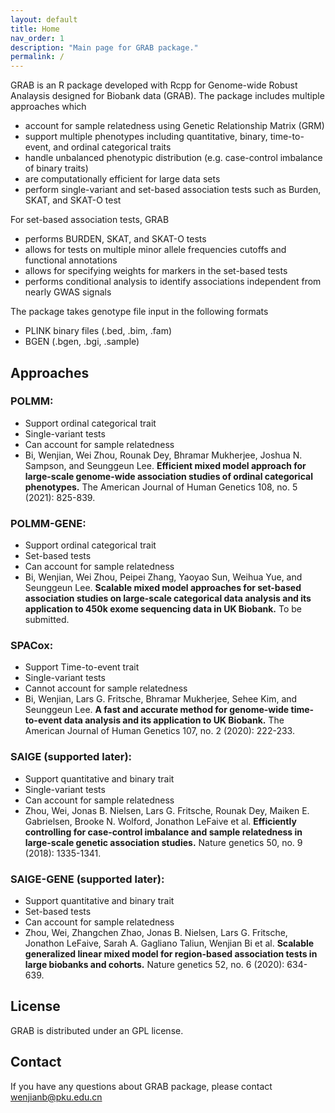```yaml
---
layout: default
title: Home
nav_order: 1
description: "Main page for GRAB package."
permalink: /
---
```


GRAB is an R package developed with Rcpp for Genome-wide Robust Analaysis designed for Biobank data (GRAB). The package includes multiple approaches which

- account for sample relatedness using Genetic Relationship Matrix (GRM)
- support multiple phenotypes including quantitative, binary, time-to-event, and ordinal categorical traits
- handle unbalanced phenotypic distribution (e.g. case-control imbalance of binary traits)
- are computationally efficient for large data sets
- perform single-variant and set-based association tests such as Burden, SKAT, and SKAT-O test

For set-based association tests, GRAB
- performs BURDEN, SKAT, and SKAT-O tests
- allows for tests on multiple minor allele frequencies cutoffs and functional annotations
- allows for specifying weights for markers in the set-based tests
- performs conditional analysis to identify associations independent from nearly GWAS signals

The package takes genotype file input in the following formats
- PLINK binary files (.bed, .bim, .fam)
- BGEN (.bgen, .bgi, .sample)

## Approaches

### POLMM:
- Support ordinal categorical trait
- Single-variant tests
- Can account for sample relatedness
- Bi, Wenjian, Wei Zhou, Rounak Dey, Bhramar Mukherjee, Joshua N. Sampson, and Seunggeun Lee. **Efficient mixed model approach for large-scale genome-wide association studies of ordinal categorical phenotypes.** The American Journal of Human Genetics 108, no. 5 (2021): 825-839.

### POLMM-GENE:
- Support ordinal categorical trait
- Set-based tests
- Can account for sample relatedness
- Bi, Wenjian, Wei Zhou, Peipei Zhang, Yaoyao Sun, Weihua Yue, and Seunggeun Lee. **Scalable mixed model approaches for set-based association studies on large-scale categorical data analysis and its application to 450k exome sequencing data in UK Biobank.** To be submitted.

### SPACox:
- Support Time-to-event trait
- Single-variant tests
- Cannot account for sample relatedness
- Bi, Wenjian, Lars G. Fritsche, Bhramar Mukherjee, Sehee Kim, and Seunggeun Lee. **A fast and accurate method for genome-wide time-to-event data analysis and its application to UK Biobank.** The American Journal of Human Genetics 107, no. 2 (2020): 222-233.

### SAIGE (supported later):
- Support quantitative and binary trait
- Single-variant tests
- Can account for sample relatedness
- Zhou, Wei, Jonas B. Nielsen, Lars G. Fritsche, Rounak Dey, Maiken E. Gabrielsen, Brooke N. Wolford, Jonathon LeFaive et al. **Efficiently controlling for case-control imbalance and sample relatedness in large-scale genetic association studies.** Nature genetics 50, no. 9 (2018): 1335-1341.

### SAIGE-GENE (supported later):
- Support quantitative and binary trait
- Set-based tests
- Can account for sample relatedness
- Zhou, Wei, Zhangchen Zhao, Jonas B. Nielsen, Lars G. Fritsche, Jonathon LeFaive, Sarah A. Gagliano Taliun, Wenjian Bi et al. **Scalable generalized linear mixed model for region-based association tests in large biobanks and cohorts.** Nature genetics 52, no. 6 (2020): 634-639.



## License
GRAB is distributed under an GPL license.


## Contact
If you have any questions about GRAB package, please contact wenjianb@pku.edu.cn
